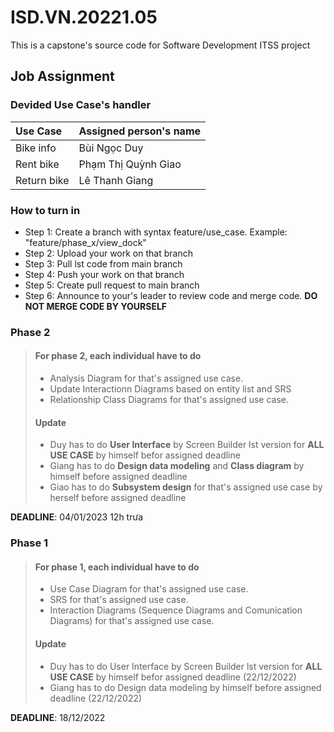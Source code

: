 # ISD.VN.20221.05

This is a capstone's source code for Software Development ITSS project

## Job Assignment

### Devided Use Case's handler

| Use Case        | Assigned person's name  |
| :---            |    :---                 |
| Bike info       | Bùi Ngọc Duy            |
| Rent bike       | Phạm Thị Quỳnh Giao     |
| Return bike     | Lê Thanh Giang          |

### How to turn in
- Step 1: Create a branch with syntax feature/use_case. Example: "feature/phase_x/view_dock"
- Step 2: Upload your work on that branch
- Step 3: Pull lst code from main branch 
- Step 4: Push your work on that branch
- Step 5: Create pull request to main branch
- Step 6: Announce to your's leader to review code and merge code. **DO NOT MERGE CODE BY YOURSELF**

### Phase 2

> #### For phase 2, each individual have to do 
>
> - Analysis Diagram for that's assigned use case.
> - Update Interactionn Diagrams based on entity list and SRS
> - Relationship Class Diagrams for that's assigned use case.
>
> #### Update
> 
> - Duy has to do **User Interface** by Screen Builder lst version for **ALL USE CASE** by himself befor assigned deadline
> - Giang has to do **Design data modeling** and **Class diagram** by himself before assigned deadline
> - Giao has to do **Subsystem design** for that's assigned use case by herself before assigned deadline
>

**DEADLINE**: 04/01/2023 12h trưa

### Phase 1

> #### For phase 1, each individual have to do 
>
> - Use Case Diagram for that's assigned use case.
> - SRS for that's assigned use case.
> - Interaction Diagrams (Sequence Diagrams and Comunication Diagrams) for that's assigned use case.
>
> #### Update
> 
> - Duy has to do User Interface by Screen Builder lst version for **ALL USE CASE** by himself befor assigned deadline (22/12/2022)
> - Giang has to do Design data modeling by himself before assigned deadline (22/12/2022)
>

**DEADLINE**: 18/12/2022

